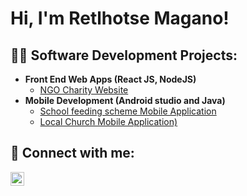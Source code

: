 <h1>Hi, I'm Retlhotse Magano! </h1>

<h2>👨‍💻 Software Development Projects:</h2>

- <b>Front End Web Apps (React JS, NodeJS)</b>
  - [NGO Charity Website](https://helpinghandsafrica.co.za) 
- <b>Mobile Development (Android studio and Java)</b>
  - [School feeding scheme Mobile Application](https://github.com/Retlhotse/FeedingSchemeApp)
  - [Local Church Mobile Application)](https://github.com/joshmadakor1/Jwipe.PowerShell)
  




<h2> 🤳 Connect with me:</h2>


[<img align="left" alt="JoshMadakor | LinkedIn" width="22px" src="https://cdn.jsdelivr.net/npm/simple-icons@v3/icons/linkedin.svg" />][linkedin]


[twitter]: https://twitter.com/joshmadakor
[youtube]: https://www.youtube.com/c/joshmadakor
[instagram]: https://www.instagram.com/joshmadakor/
[linkedin]: https://www.linkedin.com/in/retlhotse-magano-40470426b

<!--
**joshmadakor1/joshmadakor1** is a ✨ _special_ ✨ repository because its `README.md` (this file) appears on your GitHub profile.

Here are some ideas to get you started:

- 🔭 I’m currently working on ...
- 🌱 I’m currently learning ...
- 👯 I’m looking to collaborate on ...
- 🤔 I’m looking for help with ...
- 💬 Ask me about ...
- 📫 How to reach me: ...
- 😄 Pronouns: ...
- ⚡ Fun fact: ...
-->
